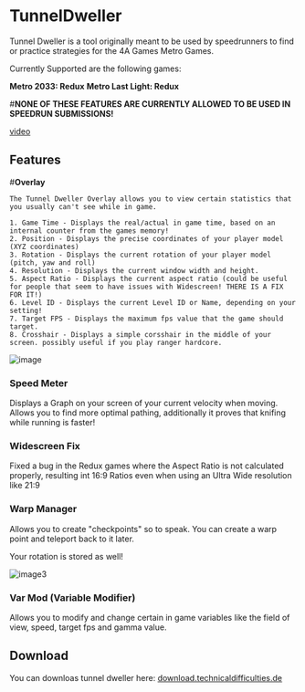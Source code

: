 # TunnelDweller

Tunnel Dweller is a tool originally meant to be used by speedrunners to find or practice strategies for the 4A Games Metro Games.

Currently Supported are the following games:

**Metro 2033: Redux**
**Metro Last Light: Redux**

#**NONE OF THESE FEATURES ARE CURRENTLY ALLOWED TO BE USED IN SPEEDRUN SUBMISSIONS!**

[video](https://www.youtube.com/watch?v=zFGsGG-Mvx0)

## Features

#**Overlay**
```
The Tunnel Dweller Overlay allows you to view certain statistics that you usually can't see while in game.

1. Game Time - Displays the real/actual in game time, based on an internal counter from the games memory!
2. Position - Displays the precise coordinates of your player model (XYZ coordinates)
3. Rotation - Displays the current rotation of your player model (pitch, yaw and roll)
4. Resolution - Displays the current window width and height. 
5. Aspect Ratio - Displays the current aspect ratio (could be useful for people that seem to have issues with Widescreen! THERE IS A FIX FOR IT!)
6. Level ID - Displays the current Level ID or Name, depending on your setting!
7. Target FPS - Displays the maximum fps value that the game should target.
8. Crosshair - Displays a simple corsshair in the middle of your screen. possibly useful if you play ranger hardcore.

```

![image](https://github.com/Corvex-2/TunnelDweller/assets/22897151/0ad8ad5d-d9e4-4434-a8ef-c7ffe0e5d264)

### Speed Meter

Displays a Graph on your screen of your current velocity when moving. Allows you to find more optimal pathing, additionally it proves that knifing while running is faster!

### Widescreen Fix

Fixed a bug in the Redux games where the Aspect Ratio is not calculated properly, resulting int 16:9 Ratios even when using an Ultra Wide resolution like 21:9

### Warp Manager

Allows you to create "checkpoints" so to speak. You can create a warp point and teleport back to it later. 

Your rotation is stored as well!

![image3](https://github.com/Corvex-2/TunnelDweller/assets/22897151/e1052039-cbe6-4981-b7f4-43a932be5c15)

### Var Mod (Variable Modifier)

Allows you to modify and change certain in game variables like the field of view, speed, target fps and gamma value.

## Download
You can downloas tunnel dweller here: [download.technicaldifficulties.de](https://download.technicaldifficulties.de/files/metro/core/TunnelDweller.Updater.exe)
